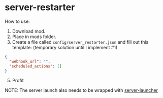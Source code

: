 # server-restarter

How to use:
1. Download mod.
2. Place in mods folder.
3. Create a file called `config/server_restarter.json` and fill out this template: (temporary solution until I implement #1)
```json
{
  "webhook_url": "",
  "scheduled_actions": []
}
```
5. Profit

NOTE: The server launch also needs to be wrapped with [server-launcher](https://github.com/Geek202/server-launcher)
